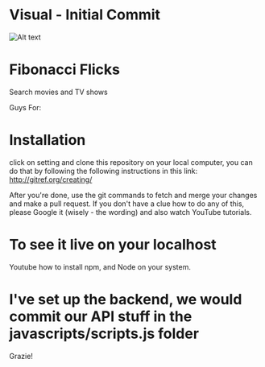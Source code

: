 # Visual - Initial Commit
![Alt text](https://raw.githubusercontent.com/msawo/fibonacci_flicks/master/Screenshot%202017-04-11%2003.17.43.png)

# Fibonacci Flicks
Search movies and TV shows

Guys For:
# Installation 
click on setting and clone this repository on your local computer, you can do that by following the following
instructions in this link: http://gitref.org/creating/

After you're done, use the git commands to fetch and merge your changes and make a pull request.
If you don't have a clue how to do any of this, please Google it (wisely - the wording) and also
watch YouTube tutorials. 


# To see it live on your localhost
Youtube how to install npm, and Node on your system.

# I've set up the backend, we would commit our API stuff in the javascripts/scripts.js folder
Grazie!
